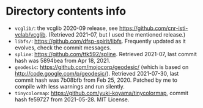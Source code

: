 # Directory contents info

* `vcglib/`: the vcglib 2020-09 release, see https://github.com/cnr-isti-vclab/vcglib. (Retrieved 2021-07, but I used the mentioned release.)
* `libfs/`: https://github.com/dfsp-spirit/libfs. Frequently updated as it evolves, check the commit messages.
* `spline`: https://github.com/ttk592/spline. Retrieved 2021-07, last commit hash was 5894bea from Apr 18, 2021.
* `geodesic`: https://github.com/mojocorp/geodesic/ (which is based on http://code.google.com/p/geodesic/). Retrieved 2021-07-30, last commit hash was 7b08bfb from Feb 25, 2020. Patched by me to compile with less warnings and run silently.
* `tinycolormap`: https://github.com/yuki-koyama/tinycolormap, commit hash fe59727 from 2021-05-28. MIT License.







